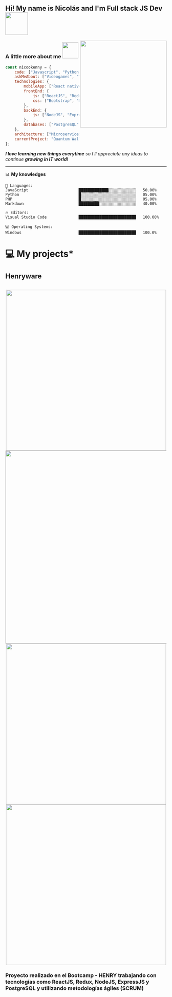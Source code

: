 
<h2>Hi! My name is Nicolás and I'm Full stack JS Dev<img src="https://onlinepngtools.com/images/examples-onlinepngtools/sunset.gif" align='center' width="70px"></h2>
<img align='right' src="https://media.giphy.com/media/WUlplcMpOCEmTGBtBW/giphy.gif" width="270">

###  A little more about me <img src="https://media.giphy.com/media/VgCDAzcKvsR6OM0uWg/giphy.gif" width="50">  

```javascript
const nicookenny = {
    code: ["Javascript", "Python", "PHP"],
    askMeAbout: ["Videogames", "Tech", "Programming"],
    technologies: {
        mobileApp: ["React native"],
        frontEnd: {
            js: ["ReactJS", "Redux","Vanilla"],
            css: ["Bootstrap", "Material UI", "SASS"]
        },
        backEnd: {
            js: ["NodeJS", "ExpressJS"]
        },
        databases: ["PostgreSQL", "MySQL", "Sequelize"]
    },
    architecture: ["Microservices", "Progressive web applications", "SPA"],
    currentProject: "Quantum Wallet - React native application working in BACKEND"
};
```

<em><b>I love learning new things everytime</b> so I'll appreciate any ideas to continue  <b>growing in IT world!</b> </em>

---
<!--START_SECTION:waka-->


📊 **My knowledges** 

```text
💬 Languages: 
JavaScript                      █████████████░░░░░░░░░░░░   50.00% 
Python                          █░░░░░░░░░░░░░░░░░░░░░░░░   05.00% 
PHP                             █░░░░░░░░░░░░░░░░░░░░░░░░   05.00% 
Markdown                        █████████░░░░░░░░░░░░░░░░   40.00% 

🔥 Editors: 
Visual Studio Code              █████████████████████████   100.00% 

💻 Operating Systems: 
Windows                         █████████████████████████   100.0%

```
<!--END_SECTION:waka-->



<h1> 💻 My projects*</h1>
 

<h2>Henryware<h2>

<center>
<img src="https://i.ibb.co/kmKPfh7/Whats-App-Image-2020-10-02-at-14-16-15.jpg" height="500px"/><img src="https://i.ibb.co/L6DnYjR/Whats-App-Image-2020-10-02-at-14-16-13.jpg" height="600px"/> 
<img src="https://i.ibb.co/V2dGhdy/Whats-App-Image-2020-10-02-at-14-16-15-1.jpg" height="500px"/> 
<img src="https://i.ibb.co/TwxHBR9/Whats-App-Image-2020-10-02-at-14-16-14-3.jpg" height="500px"/> 
</center>

### Proyecto realizado en el Bootcamp - HENRY trabajando con tecnologías como ReactJS, Redux, NodeJS, ExpressJS y PostgreSQL y utilizando metodologías ágiles (SCRUM) 



